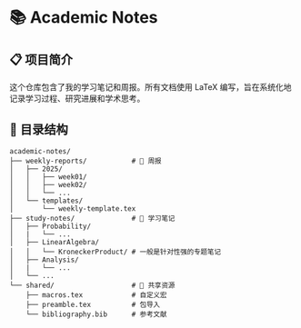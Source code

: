 # 📚  Academic Notes




## 📋 项目简介

这个仓库包含了我的学习笔记和周报。所有文档使用 LaTeX 编写，旨在系统化地记录学习过程、研究进展和学术思考。

## 📁 目录结构

```
academic-notes/
├── weekly-reports/           # 📅 周报
│   ├── 2025/
│   │   ├── week01/
│   │   ├── week02/
│   │   └── ...
│   └── templates/
│       └── weekly-template.tex
├── study-notes/              # 📖 学习笔记
│   ├── Probability/  
│   |   └── ...
│   ├── LinearAlgebra/        
│   │   └── KroneckerProduct/ # 一般是针对性强的专题笔记
│   ├── Analysis/      
│   |   └── ...
│   └── ...
└── shared/                   # 🔧 共享资源
    ├── macros.tex            # 自定义宏
    ├── preamble.tex          # 包导入
    └── bibliography.bib      # 参考文献

```
